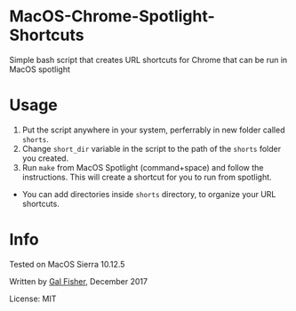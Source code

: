 # MacOS-Chrome-Spotlight-Shortcuts
Simple bash script that creates URL shortcuts for Chrome that can be run in MacOS spotlight

# Usage
1. Put the script anywhere in your system, perferrably in new folder called `shorts`.
2. Change `short_dir` variable in the script to the path of the `shorts` folder you created.
3. Run `make` from MacOS Spotlight (command+space) and follow the instructions. This will create a shortcut for you to run from spotlight.

* You can add directories inside `shorts` directory, to organize your URL shortcuts.

# Info
Tested on MacOS Sierra 10.12.5 

Written by [Gal Fisher](https://github.com/fisher6), December 2017

License: MIT
